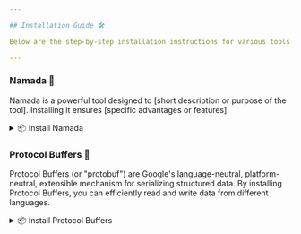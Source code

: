 ```yaml
---

## Installation Guide 🛠

Below are the step-by-step installation instructions for various tools. Each tool has its set of commands presented in a dropdown format. Simply click on the tool you're interested in to view the detailed installation steps. Follow along to ensure a smooth setup.

---
```


### Namada 🚀

Namada is a powerful tool designed to [short description or purpose of the tool]. Installing it ensures [specific advantages or features].

<details>
  <summary>📦 Install Namada</summary>
  
  - **Set the desired version**:
    ```bash
    TAG="v0.23.1"
    ```

  - **Download the archive from GitHub**:
    ```bash
    curl -L -o namada.tar.gz "https://github.com/anoma/namada/releases/download/$TAG/namada-$TAG-Linux-x86_64.tar.gz"
    ```

  - **Extract the downloaded archive**:
    ```bash
    tar -xvf namada.tar.gz
    ```

  - **Replace old files with the new ones**:
    ```bash
    sudo cp namada/* /usr/local/bin/
    ```

  - **Cleanup**:
    ```bash
    rm -rf namada namada.tar.gz
    ```

</details>

### Protocol Buffers 🔄

Protocol Buffers (or "protobuf") are Google's language-neutral, platform-neutral, extensible mechanism for serializing structured data. By installing Protocol Buffers, you can efficiently read and write data from different languages.

<details>
  <summary>📦 Install Protocol Buffers</summary>
  
  - **Set the desired version**:
    ```bash
    PROTOC_TAG="23.3"
    ```

  - **Download Protocol Buffers from GitHub**:
    ```bash
    curl -LO "https://github.com/protocolbuffers/protobuf/releases/download/v$PROTOC_TAG/protoc-$PROTOC_TAG-linux-x86_64.zip"
    ```

  - **Extract and install Protocol Buffers**:
    ```bash
    sudo unzip -o "protoc-$PROTOC_TAG-linux-x86_64.zip" -d /usr/local bin/protoc
    sudo unzip -o "protoc-$PROTOC_TAG-linux-x86_64.zip" -d /usr/local 'include/*'
    ```

  - **Cleanup**:
    ```bash
    rm -f "protoc-$PROTOC_TAG-linux-x86_64.zip"
    ```

</details>

